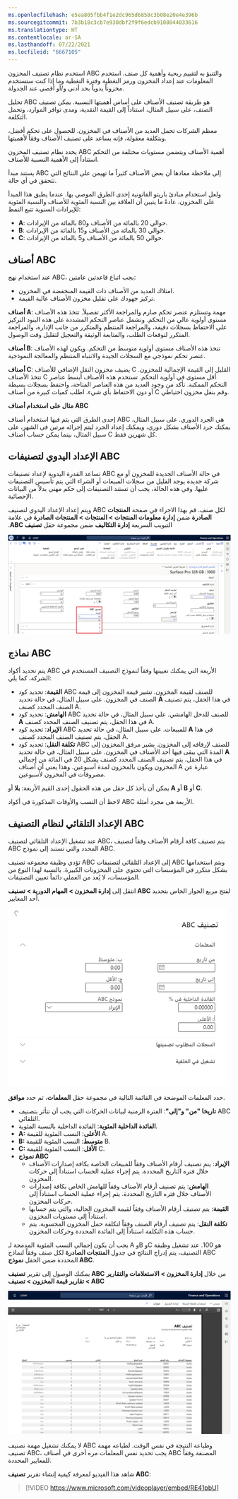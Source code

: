 ```yaml
---
ms.openlocfilehash: e5ea805fbb4f1e2dc965d6858c3b08e20e4e396b
ms.sourcegitcommit: 7b3b18c3cb7e930dbf2f9f6edcb9108044033616
ms.translationtype: HT
ms.contentlocale: ar-SA
ms.lasthandoff: 07/22/2021
ms.locfileid: "6667105"
---
```

استخدم نظام تصنيف المخزون ABC والتنبؤ به لتقييم ربحية وأهمية كل صنف. استخدم المعلومات عند إعداد المخزون ورمز التغطية وفترة التغطية وما إذا كنت ستستخدم مخزوناً يدوياً بحد أدنى و/أو أقصى عند الجدولة. 

تحليل ABC هو طريقة تصنيف الأصناف على أساس أهميتها النسبية. يمكن تصنيف الصنف، على سبيل المثال، استناداً إلى القيمة النقدية، ومدى توافر الموارد، وتحمل التكلفة.

معظم الشركات تحمل العديد من الأصناف في المخزون. للحصول على تحكم أفضل، وبتكلفة معقولة، فإنه يساعد على تصنيف الأصناف وفقاً لأهميتها.

يحدد نظام تصنيف المخزون ABC أهمية الأصناف ويتضمن مستويات مختلفة من التحكم استناداً إلى الأهمية النسبية للأصناف.

يستند مبدأ ABC إلى ملاحظة مفادها أن بعض الأصناف كثيراً ما تهيمن على النتائج التي تتحقق في أي حالة.

ولعل استخدام مبادئ باريتو القانونية إحدى الطرق الموصى بها. عندما يطبق هذا المبدأ على المخزون، عادةً ما يتبين أن العلاقة بين النسبة المئوية للأصناف والنسبة المئوية للإيرادات السنوية تتبع النمط:

- **A**: حوالي 20 بالمائة من الأصناف و80 بالمائة من الإيرادات.
- **B**: حوالي 30 بالمائة من الأصناف و15 بالمائة من الإيرادات.
- **C**: حوالي 50 بالمائة من الأصناف و5 بالمائة من الإيرادات.

## <a name="abc-items"></a>أصناف ABC 

عند استخدام نهج ABC، يجب اتباع قاعدتين عامتين:

- امتلاك العديد من الأصناف ذات القيمة المنخفضة في المخزون.
- تركيز جهودك على تقليل مخزون الأصناف عالية القيمة.

**أصناف A**: مهمة وتستلزم عنصر تحكم صارم والمراجعة الأكثر تفصيلاً. تتخذ هذه الأصناف مستوى أولوية عالي من التحكم. وتشمل عناصر التحكم المشددة على هذه البنود التركيز على الاحتفاظ بسجلات دقيقة، والمراجعة المنتظم والمتكرر من جانب الإدارة، والمراجعة المتكرر لتوقعات الطلب، والمتابعة الوثيقة والتعجيل لتقليل وقت الوصول.

**أصناف B**: تتخذ هذه الأصناف مستوى أولوية متوسط من التحكم. ويكون لهذه الأصناف عنصر تحكم نموذجي مع السجلات الجيدة والانتباه المنتظم والمعالجة النموذجية.

**أصناف C**: يضيف مخزون النقل الإضافي للأصناف C القليل إلى القيمة الإجمالية للمخزون. تتخذ الأصناف C أقل مستوى في أولوية التحكم. تستخدم هذه الأصناف أبسط عناصر التحكم الممكنة. تأكد من وجود العديد من هذه العناصر المتاحة، واحتفظ بسجلات بسيطة أو دون الاحتفاظ بأي شيء. اطلب كميات كبيرة من أصناف C وقم بنقل مخزون احتياطي.

**مثال على استخدام أصناف ABC**

إحدى الطرق التي يتم فيها استخدام أصناف ABC هي الجرد الدوري. على سبيل المثال، يمكنك جرد الأصناف بشكل دوري، ويمكنك إعداد الجرد ليتم إجرائه مرتين في الشهر، على سبيل المثال، بينما يمكن حساب أصناف C كل شهرين فقط. 

## <a name="manual-setup-of-abc-classifications"></a>الإعداد اليدوي لتصنيفات ABC 

تساعد القدرة اليدوية لإعداد تصنيفات ABC في حالة الأصناف الجديدة للمخزون أو مع شركة جديدة يوجد القليل من سجلات المبيعات أو الشراء التي يتم تأسيس التصنيفات عليها. وفي هذه الحالة، يجب أن تستند التصنيفات إلى حكم مهني بدلاً من البيانات الإحصائية.

ويتم إعداد الإعداد اليدوي لتصنيف ABC لكل صنف. قم بهذا الاجراء في صفحة **المنتجات الصادرة** ضمن **‬‏‫إدارة معلومات المنتجات > المنتجات > المنتجات الصادرة** في علامة التبويب السريعة **إدارة التكاليف** ضمن مجموعة حقل **تصنيف ABC**.
 
[![لقطة شاشة تعرض الإعداد اليدوي لتصنيفات بالعلامات A B C.](../media/manual-abc.png)](../media/manual-abc.png#lightbox)

## <a name="abc-models"></a>نماذج ABC 

يتم تحديد أكواد ABC الأربعة التي يمكنك تعيينها وفقاً لنموذج التصنيف المستخدم في الشركة، كما يلي:

- **القيمة**: تحديد كود ABC للصنف لقيمة المخزون. تشير قيمة المخزون إلى قيمة الصنف في المخزون. على سبيل المثال، في حالة تحديد **A** في هذا الحقل، يتم تصنيف الصنف المحدد كصنف A.
- **الهامش**: تحديد كود ABC للصنف للدخل الهامشي. على سبيل المثال، في حالة تحديد **A** في هذا الحقل، يتم تصنيف الصنف المحدد كصنف A.
- **الإيراد**: تحديد كود ABC للمبيعات. على سبيل المثال، في حالة تحديد **A** في هذا الحقل، يتم تصنيف الصنف المحدد كصنف A.
- **تكلفة النقل**: تحديد كود ABC للصنف لإرفاقه إلى المخزون. يشير مرفق المخزون إلى المدة التي يبقى فيها أحد الأصناف في المخزون. على سبيل المثال، في حالة تحديد **A** في هذا الحقل، يتم تصنيف الصنف المحدد كصنف يشكل 20 في المائة من إجمالي المخزون ويكون بالمخزون لمدة أسبوعين. وهذا يعني أن أصناف A عبارة عن مصروفات في المخزون لأسبوعين.

يمكن أن يأخذ كل حقل من هذه الحقول إحدى القيم الأربعة: **بلا** أو **A** أو **B** أو **C**. 

لاحظ أن النسب والأوقات المذكورة في أكواد ABC الأربعة هي مجرد أمثلة.

## <a name="automatic-setup-of-abc-classification"></a>الإعداد التلقائي لنظام التصنيف ABC 

عند تشغيل الإعداد التلقائي لتصنيف ABC، يتم تصنيف كافة أرقام الأصناف وفقاً لتصنيف ABC المحدد والتي تستند إلى نموذج ABC.

تؤدي وظيفة مجموعه تصنيف ABC إلى الإعداد التلقائي لتصنيفات ABC ويتم استخدامها بشكل متكرر في المؤسسات التي تحتوي على المخزونات الكبيرة. بالنسبة لهذا النوع من المؤسسات، لا يُعد من العملي دائماً تعيين التصنيفات.

انتقل إلى **إدارة المخزون > المهام الدورية > تصنيف ABC** لفتح مربع الحوار الخاص بتحديد أحد المعايير.
  
![لقطة شاشة لصفحة نظام التصنيف A B C.](../media/abc-classification.png)

حدد المعلمات الموضحة في القائمة التالية في مجموعة حقل **المعلمات**، ثم حدد **موافق**.

- **تاريخا "من" و"إلى"**: الفترة الزمنية لبيانات الحركات التي يجب أن تتأثر بتصنيف ABC التلقائي.
- **الفائدة الداخلية المئوية**: الفائدة الداخلية بالنسبة المئوية.
- **A: الأعلى**: النسب المئوية للقيمة A.
- **B: متوسط**: النسب المئوية للقيمة B.
- **C: الأقل**: النسب المئوية للقيمة C.
- **نموذج ABC**
    - **الإيراد**: يتم تصنيف أرقام الأصناف وفقاً للمبيعات الخاصة بكافة إصدارات الأصناف خلال فتره التاريخ المحددة. يتم إجراء عملية الحساب استناداً إلى حركات المخزون.
    - **الهامش**: يتم تصنيف أرقام الأصناف وفقاً للهامش الخاص بكافة إصدارات الأصناف خلال فتره التاريخ المحددة. يتم إجراء عملية الحساب استناداً إلى حركات المخزون.    
    - **القيمة**: يتم تصنيف أرقام الأصناف وفقاً لقيمة المخزون الحالية، والتي يتم حسابها استناداً إلى مستويات المخزون.
    - **تكلفة النقل**: يتم تصنيف أرقام الصنف وفقاً لتكلفة حمل المخزون المحسوبة. يتم حساب هذه التكلفة استناداً إلى الفائدة المحددة وحركات المخزون.

يجب أن يكون إجمالي النسب المئوية المدمجة لـ A وB وC هو 100. عند تشغيل وظيفة التصنيف، يتم إدراج النتائج في جدول **المنتجات الصادرة** لكل صنف وفقاً لنماذج ABC المحددة ضمن الحقل **نموذج ABC**. 

يمكنك الوصول إلى تقرير **تصنيف ABC** من خلال **إدارة المخزون > الاستعلامات والتقارير > تقارير قيمة المخزون > تصنيف ABC**

[![لقطة شاشة لنموذج تصنيف A B C.](../media/abc-class-report.png)](../media/abc-class-report.png#lightbox)

لا يمكنك تشغيل مهمة تصنيف ABC وطباعة النتيجة في نفس الوقت. لطباعه مهمة تصنيف ABC، يجب تحديد نفس المعلمات مره أخرى في أصناف ABC المصنفة وفقاً للمعايير المحددة.

شاهد هذا الفيديو لمعرفة كيفية إنشاء تقرير **تصنيف ABC**:

 > [!VIDEO https://www.microsoft.com/videoplayer/embed/RE41pbU]
